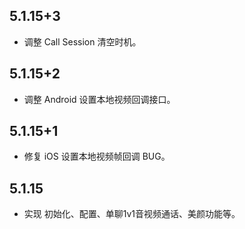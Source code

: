 ## 5.1.15+3

* 调整 Call Session 清空时机。


## 5.1.15+2

* 调整 Android 设置本地视频回调接口。


## 5.1.15+1

* 修复 iOS 设置本地视频帧回调 BUG。


## 5.1.15

* 实现 初始化、配置、单聊1v1音视频通话、美颜功能等。

